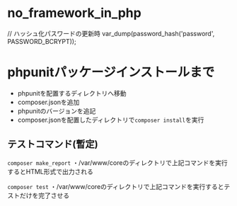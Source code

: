# no_framework_in_php

// ハッシュ化パスワードの更新時
var_dump(password_hash('password', PASSWORD_BCRYPT));

# phpunitパッケージインストールまで

- phpunitを配置するディレクトリへ移動
- composer.jsonを追加
- phpunitのバージョンを追記
- composer.jsonを配置したディレクトリで`composer install`を実行

## テストコマンド(暫定)

`composer make_report`
・/var/www/coreのディレクトリで上記コマンドを実行するとHTML形式で出力される

`composer test`
・/var/www/coreのディレクトリで上記コマンドを実行するとテストだけを完了させる